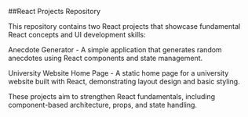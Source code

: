 ##React Projects Repository

This repository contains two React projects that showcase fundamental React concepts and UI development skills:

Anecdote Generator - A simple application that generates random anecdotes using React components and state management.

University Website Home Page - A static home page for a university website built with React, demonstrating layout design and basic styling.

These projects aim to strengthen React fundamentals, including component-based architecture, props, and state handling.


